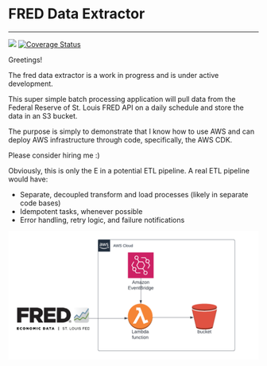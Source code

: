 # FRED Data Extractor

---
![](https://img.shields.io/github/workflow/status/benforleo/fred-data-extractor/build)
[![Coverage Status](https://coveralls.io/repos/github/benforleo/fred-data-extractor/badge.svg?branch=main)](https://coveralls.io/github/benforleo/fred-data-extractor?branch=main)

Greetings! 

The fred data extractor is a work in progress and is under active development. 

This super simple batch processing application will pull data from the Federal Reserve of St. Louis FRED API
on a daily schedule and store the data in an S3 bucket. 

The purpose is simply to demonstrate that I know how to use AWS and can deploy AWS infrastructure through code, 
specifically, the AWS CDK.


Please consider hiring me :)

Obviously, this is only the E in a potential ETL pipeline. A real ETL pipeline would have:
- Separate, decoupled transform and load processes (likely in separate code bases)
- Idempotent tasks, whenever possible
- Error handling, retry logic, and failure notifications

![architecture](img/fred-data-extractor.png)
